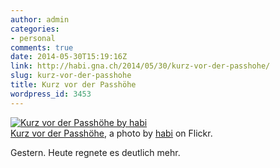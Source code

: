 ```yaml
---
author: admin
categories:
- personal
comments: true
date: 2014-05-30T15:19:16Z
link: http://habi.gna.ch/2014/05/30/kurz-vor-der-passhohe/
slug: kurz-vor-der-passhohe
title: Kurz vor der Passhöhe
wordpress_id: 3453
---
```


[![Kurz vor der Passhöhe by habi](http://farm6.staticflickr.com/5550/14119251350_bc0f046a0c.jpg)](http://www.flickr.com/photos/habi/14119251350/)  
[Kurz vor der Passhöhe](http://www.flickr.com/photos/habi/14119251350/), a photo by [habi](http://www.flickr.com/photos/habi/) on Flickr.



Gestern. Heute regnete es deutlich mehr.
